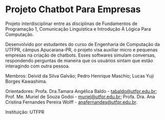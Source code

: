 # Projeto Chatbot Para Empresas
Projeto interdisciplinar entre as disciplinas de Fundamentos de Programação 1, Comunicação Linguística e Introdução À Lógica Para Computação.

Desenvolvido por estudantes do curso de Engenharia de Computação da UTFPR, câmpus Apucarana-PR, o projeto visa auxiliar micro e pequenas empresas na criação de chatbots. Esses softwares simulam conversas, respondendo perguntas de maneira que os usuários sintam que estão interagindo com outra pessoa.

Membros: Deivid da Silva Galvão; Pedro Henrique Maschio; Lucas Yuji Borges Kawashima.

Orientadores: Profa. Dra.Tamara Angélica Baldo - tabaldo@utfpr.edu.br; Prof. Me. Muriel de Souza Godoi - muriel@utfpr.edu.br; 
Profa. Dra. Ana Cristina Fernandes Pereira Wolff - anafernandes@utfpr.edu.br.

Instituição: UTFPR